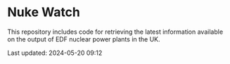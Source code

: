 # Nuke Watch

This repository includes code for retrieving the latest information available on the output of EDF nuclear power plants in the UK.

Last updated: 2024-05-20 09:12